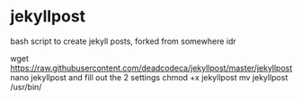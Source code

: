 # jekyllpost
bash script to create jekyll posts, forked from somewhere idr

wget https://raw.githubusercontent.com/deadcodeca/jekyllpost/master/jekyllpost
nano jekyllpost and fill out the 2 settings
chmod +x jekyllpost
mv jekyllpost /usr/bin/
